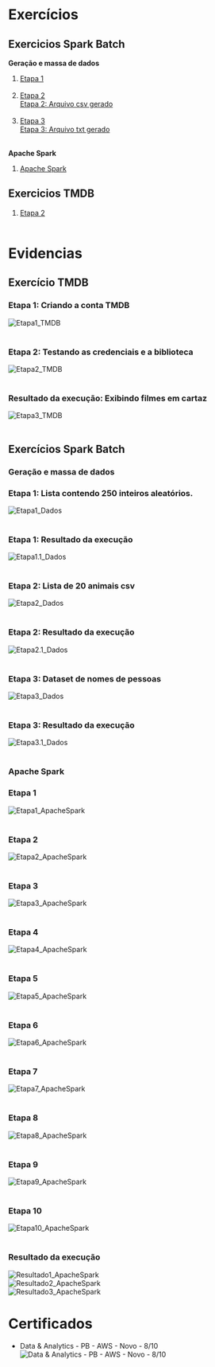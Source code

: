 # Exercícios

## Exercicios Spark Batch

**Geração e massa de dados**

1. [Etapa 1](exercicios/exercicios%20Spark%20Batch/etapa1_inteiros.py)<br></br>
2. [Etapa 2](exercicios/exercicios%20Spark%20Batch/etapa2_animais.py)  
[Etapa 2: Arquivo csv gerado](exercicios/exercicios%20Spark%20Batch/animais.csv)<br></br>
3. [Etapa 3](exercicios/exercicios%20Spark%20Batch/etapa3_nomes.py)  
[Etapa 3: Arquivo txt gerado](exercicios/exercicios%20Spark%20Batch/nomes_aleatorios.zip)<br></br>

**Apache Spark**  
1. [Apache Spark](exercicios/exercicios%20Spark%20Batch/apache_spark.py)

## Exercicios TMDB
1. [Etapa 2](exercicios/exercicios%20TMDB/api.py)<br></br>


# Evidencias

## Exercício TMDB

### Etapa 1: Criando a conta TMDB
![Etapa1_TMDB](evidencias/evidencia_1.webp)<br></br>

### Etapa 2: Testando as credenciais e a biblioteca
![Etapa2_TMDB](evidencias/evidencia_2.webp)<br></br>

### Resultado da execução: Exibindo filmes em cartaz 
![Etapa3_TMDB](evidencias/evidencia_3.webp)<br></br>


## Exercícios Spark Batch

### Geração e massa de dados

### Etapa 1: Lista contendo 250 inteiros aleatórios.
![Etapa1_Dados](evidencias/evidencia_4.webp)<br></br>

### Etapa 1: Resultado da execução
![Etapa1.1_Dados](evidencias/evidencia_5.webp)<br></br>

### Etapa 2: Lista de 20 animais csv
![Etapa2_Dados](evidencias/evidencia_6.webp)<br></br>

### Etapa 2: Resultado da execução
![Etapa2.1_Dados](evidencias/evidencia_7.webp)<br></br>

### Etapa 3: Dataset de nomes de pessoas
![Etapa3_Dados](evidencias/evidencia_8.webp)<br></br>

### Etapa 3: Resultado da execução
![Etapa3.1_Dados](evidencias/evidencia_9.webp)<br></br>

### Apache Spark

### Etapa 1
![Etapa1_ApacheSpark](evidencias/evidencia_10.webp)<br></br>

### Etapa 2
![Etapa2_ApacheSpark](evidencias/evidencia_11.webp)<br></br>

### Etapa 3
![Etapa3_ApacheSpark](evidencias/evidencia_12.webp)<br></br>

### Etapa 4
![Etapa4_ApacheSpark](evidencias/evidencia_13.webp)<br></br>

### Etapa 5
![Etapa5_ApacheSpark](evidencias/evidencia_14.webp)<br></br>

### Etapa 6
![Etapa6_ApacheSpark](evidencias/evidencia_15.webp)<br></br>

### Etapa 7
![Etapa7_ApacheSpark](evidencias/evidencia_16.webp)<br></br>

### Etapa 8
![Etapa8_ApacheSpark](evidencias/evidencia_17.webp)<br></br>

### Etapa 9
![Etapa9_ApacheSpark](evidencias/evidencia_18.webp)<br></br>

### Etapa 10
![Etapa10_ApacheSpark](evidencias/evidencia_19.webp)<br></br>

### Resultado da execução
![Resultado1_ApacheSpark](evidencias/evidencia_20.webp)  
![Resultado2_ApacheSpark](evidencias/evidencia_21.webp)  
![Resultado3_ApacheSpark](evidencias/evidencia_22.webp)


# Certificados

- Data & Analytics - PB - AWS - Novo - 8/10
![Data & Analytics - PB - AWS - Novo - 8/10](certificados/Data&Analytics8.jpg)<br></br>

